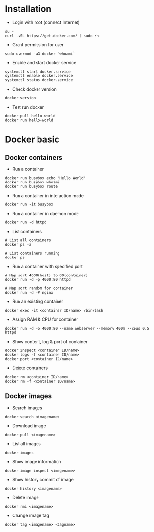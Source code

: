 # Installation
- Login with root (connect Internet)
```
su -
curl -sSL https://get.docker.com/ | sudo sh
```

- Grant permission for user
```
sudo usermod -aG docker `whoami`
```

- Enable and start docker service 
```
systemctl start docker.service
systemctl enable docker.service
systemctl status docker.service
```

- Check docker version
```
docker version
```

- Test run docker
```
docker pull hello-world
docker run hello-world
```

# Docker basic
## Docker containers
- Run a container
```
docker run busybox echo 'Hello World'
docker run busybox whoami
docker run busybox route
```

- Run a container in interaction mode
```
docker run -it busybox
```

- Run a container in daemon mode
```
docker run -d httpd
```

- List containers
```
# List all containers
docker ps -a 

# List containers running
docker ps
```

- Run a container with specified port
```
# Map port 4000(host) to 80(container)
docker run -d -p 4000:80 httpd

# Map port random for container
docker run -d -P nginx
```

- Run an existing container
```
docker exec -it <container ID/name> /bin/bash
```

- Assign RAM & CPU for container
```
docker run -d -p 4000:80 --name webserver --memory 400m --cpus 0.5 httpd
```

- Show content, log & port of container
```
docker inspect <container ID/name>
docker logs -f <container ID/name>
docker port <container ID/name>
```

- Delete containers
```
docker rm <container ID/name>
docker rm -f <container ID/name>
```

## Docker images
- Search images
```
docker search <imagename>
```

- Download image
```
docker pull <imagename>
```

- List all images
```
docker images
```

- Show image information 
```
docker image inspect <imagename>
```

- Show history commit of image
```
docker history <imagename>
```

- Delete image
```
docker rmi <imagename>
```

- Change image tag 
```
docker tag <imagename> <tagname>
```


